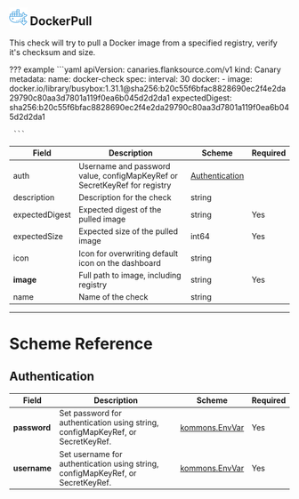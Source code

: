 ## <img src='https://raw.githubusercontent.com/flanksource/flanksource-ui/main/src/icons/dockerPull.svg' style='height: 32px'/> DockerPull

This check will try to pull a Docker image from a specified registry, verify it's checksum and size.

??? example
     ```yaml
     apiVersion: canaries.flanksource.com/v1
     kind: Canary
     metadata:
       name: docker-check
     spec:
       interval: 30
       docker:
         - image: docker.io/library/busybox:1.31.1@sha256:b20c55f6bfac8828690ec2f4e2da29790c80aa3d7801a119f0ea6b045d2d2da1
           expectedDigest: sha256:b20c55f6bfac8828690ec2f4e2da29790c80aa3d7801a119f0ea6b045d2d2da1
     
     ```

| Field | Description | Scheme | Required |
| ----- | ----------- | ------ | -------- |
| auth | Username and password value, configMapKeyRef or SecretKeyRef for registry | [Authentication](#authentication) |  |
| description | Description for the check | string |  |
| expectedDigest | Expected digest of the pulled image | string | Yes |
| expectedSize | Expected size of the pulled image | int64 | Yes |
| icon | Icon for overwriting default icon on the dashboard | string |  |
| **image** | Full path to image, including registry | string | Yes |
| name | Name of the check | string |  |

---
# Scheme Reference
## Authentication

| Field | Description | Scheme | Required |
| ----- | ----------- | ------ | -------- |
| **password** | Set password for authentication using string, configMapKeyRef, or SecretKeyRef. | [kommons.EnvVar](https://pkg.go.dev/github.com/flanksource/kommons#EnvVar) | Yes |
| **username** | Set username for authentication using string, configMapKeyRef, or SecretKeyRef. | [kommons.EnvVar](https://pkg.go.dev/github.com/flanksource/kommons#EnvVar) | Yes | 